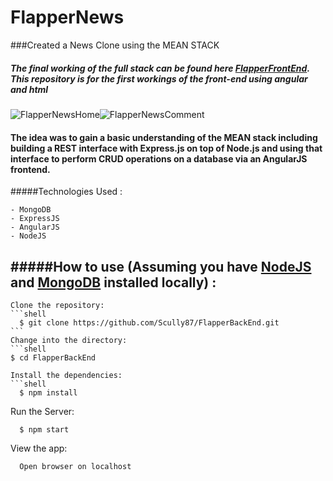 FlapperNews
=====================
###Created a News Clone using the MEAN STACK

##### The final working of the full stack can be found here [FlapperFrontEnd](http://github.com/scully87/FlapperBackEnd). This repository is for the first workings of the front-end using angular and html

![FlapperNewsHome](https://s3.amazonaws.com/uploads.hipchat.com/119067/1211609/WrdmuXMw4jWKmmU/FlapperNewsHomeSmall.png)![FlapperNewsComment](https://s3.amazonaws.com/uploads.hipchat.com/119067/1211609/zLPnMkOyTcr7jsF/FlapperNewsCommentSmall.png)

#### The idea was to gain a basic understanding of the MEAN stack including building a REST interface with Express.js on top of Node.js and using that interface to perform CRUD operations on a database via an AngularJS frontend.

#####Technologies Used :

	- MongoDB
	- ExpressJS
	- AngularJS
	- NodeJS

#####How to use (Assuming you have [NodeJS](http://nodejs.org) and [MongoDB](http://mongodb.org) installed locally) :
------------------------------------
	
	Clone the repository:
	```shell
	  $ git clone https://github.com/Scully87/FlapperBackEnd.git
	```
	Change into the directory:
	```shell
    $ cd FlapperBackEnd
  ```
  Install the dependencies:
  ```shell
  	$ npm install
  ```
  Run the Server:
  ```shell
  	$ npm start
  ```
  View the app:
  ```
  	Open browser on localhost
  ```